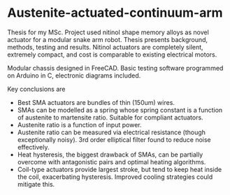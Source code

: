 # Austenite-actuated-continuum-arm

Thesis for my MSc. Project used nitinol shape memory alloys as novel actuator for a modular snake arm robot. Thesis presents background, methods, testing and results.
Nitinol actuators are completely silent, extremely compact, and cost is comparable to existing electrical motors.

Modular chassis designed in FreeCAD. Basic testing software programmed on Arduino in C, electronic diagrams included.

Key conclusions are
- Best SMA actuators are bundles of thin (150um) wires. 
- SMAs can be modelled as a spring whose spring constant is a function of austenite to martensite ratio. Suitable for compliant actuators.
- Austenite ratio is a function of input power.
- Austenite ratio can be measured via electrical resistance (though exceptionally noisy). 3rd order elliptical filter found to reduce noise effectively.
- Heat hysteresis, the biggest drawback of SMAs, can be partially overcome with antagonistic pairs and optimal heating algorithms.
- Coil-type actuators provide largest stroke, but tend to keep heat inside the coil, exacerbating hysteresis. Improved cooling strategies could mitigate this.
